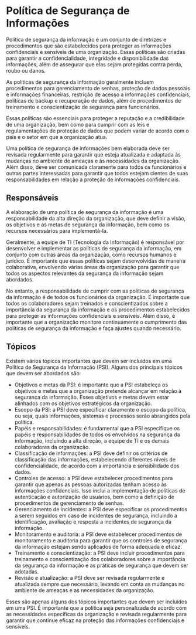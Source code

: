 # Política de Segurança de Informações

Política de segurança da informação é um conjunto de diretrizes e procedimentos que são estabelecidos para proteger as informações confidenciais e sensíveis de uma organização. Essas políticas são criadas para garantir a confidencialidade, integridade e disponibilidade das informações, além de assegurar que elas sejam protegidas contra perda, roubo ou danos.

As políticas de segurança da informação geralmente incluem procedimentos para gerenciamento de senhas, proteção de dados pessoais e informações financeiras, restrição de acesso a informações confidenciais, políticas de backup e recuperação de dados, além de procedimentos de treinamento e conscientização de segurança para funcionários.

Essas políticas são essenciais para proteger a reputação e a credibilidade de uma organização, bem como para cumprir com as leis e regulamentações de proteção de dados que podem variar de acordo com o país e o setor em que a organização atua.

Uma política de segurança de informações bem elaborada deve ser revisada regularmente para garantir que esteja atualizada e adaptada às mudanças no ambiente de ameaças e às necessidades da organização. Além disso, deve ser comunicada claramente para todos os funcionários e outras partes interessadas para garantir que todos estejam cientes de suas responsabilidades em relação à proteção de informações confidenciais.

## Responsáveis

A elaboração de uma política de segurança da informação é uma responsabilidade da alta direção da organização, que deve definir a visão, os objetivos e as metas de segurança da informação, bem como os recursos necessários para implementá-la.

Geralmente, a equipe de TI (Tecnologia da Informação) é responsável por desenvolver e implementar as políticas de segurança da informação, em conjunto com outras áreas da organização, como recursos humanos e jurídico. É importante que essas políticas sejam desenvolvidas de maneira colaborativa, envolvendo várias áreas da organização para garantir que todos os aspectos relevantes da segurança da informação sejam abordados.

No entanto, a responsabilidade de cumprir com as políticas de segurança da informação é de todos os funcionários da organização. É importante que todos os colaboradores sejam treinados e conscientizados sobre a importância da segurança da informação e os procedimentos estabelecidos para proteger as informações confidenciais e sensíveis. Além disso, é importante que a organização monitore continuamente o cumprimento das políticas de segurança da informação e faça ajustes quando necessário.

## Tópicos

Existem vários tópicos importantes que devem ser incluídos em uma Política de Segurança da Informação (PSI). Alguns dos principais tópicos que devem ser abordados são:

- Objetivos e metas da PSI: é importante que a PSI estabeleça os objetivos e metas que a organização pretende alcançar em relação à segurança da informação. Esses objetivos e metas devem estar alinhados com os objetivos estratégicos da organização.
- Escopo da PSI: a PSI deve especificar claramente o escopo da política, ou seja, quais informações, sistemas e processos serão abrangidos pela política.
- Papéis e responsabilidades: é fundamental que a PSI especifique os papéis e responsabilidades de todos os envolvidos na segurança da informação, incluindo a alta direção, a equipe de TI e os demais colaboradores da organização.
- Classificação de informações: a PSI deve definir os critérios de classificação das informações, estabelecendo diferentes níveis de confidencialidade, de acordo com a importância e sensibilidade dos dados.
- Controles de acesso: a PSI deve estabelecer procedimentos para garantir que apenas as pessoas autorizadas tenham acesso às informações confidenciais. Isso inclui a implementação de políticas de autenticação e autorização de usuários, bem como a definição de procedimentos de gerenciamento de senhas.
- Gerenciamento de incidentes: a PSI deve especificar os procedimentos a serem seguidos em caso de incidentes de segurança, incluindo a identificação, avaliação e resposta a incidentes de segurança da informação.
- Monitoramento e auditoria: a PSI deve estabelecer procedimentos de monitoramento e auditoria para garantir que os controles de segurança da informação estejam sendo aplicados de forma adequada e eficaz.
- Treinamento e conscientização: a PSI deve incluir procedimentos para treinamento e conscientização dos colaboradores sobre a importância da segurança da informação e as práticas de segurança que devem ser adotadas.
- Revisão e atualização: a PSI deve ser revisada regularmente e atualizada sempre que necessário, levando em conta as mudanças no ambiente de ameaças e as necessidades da organização.

Esses são apenas alguns dos tópicos importantes que devem ser incluídos em uma PSI. É importante que a política seja personalizada de acordo com as necessidades específicas da organização e revisada regularmente para garantir que continue eficaz na proteção das informações confidenciais e sensíveis.
